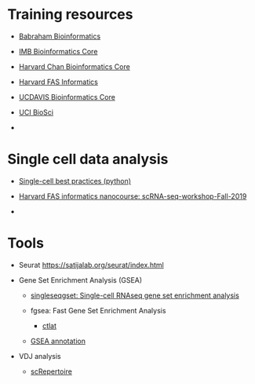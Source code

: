 # Training resources

* [Babraham Bioinformatics](https://www.bioinformatics.babraham.ac.uk/training.html)

* [IMB Bioinformatics Core](https://bc.imb.sinica.edu.tw/BioinfoDocs/)

* [Harvard Chan Bioinformatics Core](https://bioinformatics.sph.harvard.edu/training)

* [Harvard FAS Informatics](https://informatics.fas.harvard.edu/category/tutorials.html)

* [UCDAVIS Bioinformatics Core](https://ucdavis-bioinformatics-training.github.io/)

* [UCI BioSci](https://swaruplab.bio.uci.edu/tutorial/tutorial.html)

* 

# Single cell data analysis

* [Single-cell best practices (python)](https://www.sc-best-practices.org/preamble.html)

* [Harvard FAS informatics nanocourse: scRNA-seq-workshop-Fall-2019](https://crazyhottommy.github.io/scRNA-seq-workshop-Fall-2019/)

* 

# Tools

* Seurat
https://satijalab.org/seurat/index.html

* Gene Set Enrichment Analysis (GSEA)

  * [singleseqgset: Single-cell RNAseq gene set enrichment analysis](https://arc85.github.io/singleseqgset/articles/singleseqgset.html)

  * fgsea: Fast Gene Set Enrichment Analysis
    * [ctlat](https://github.com/ctlab/fgsea)

  * [GSEA annotation](https://rpubs.com/eraz0001/GSEA_annotation) 

* VDJ analysis
  * [scRepertoire](https://ncborcherding.github.io/vignettes/vignette.html)









